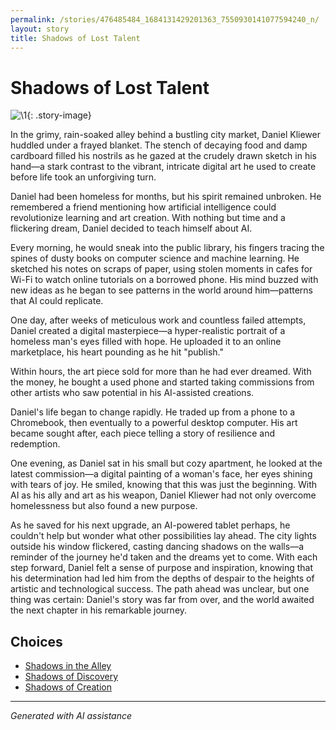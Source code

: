 ```yaml
---
permalink: /stories/476485484_1684131429201363_7550930141077594240_n/
layout: story
title: Shadows of Lost Talent
---
```


# Shadows of Lost Talent

![\1](/input_images/476485484_1684131429201363_7550930141077594240_n){: .story-image}

In the grimy, rain-soaked alley behind a bustling city market, Daniel Kliewer huddled under a frayed blanket. The stench of decaying food and damp cardboard filled his nostrils as he gazed at the crudely drawn sketch in his hand—a stark contrast to the vibrant, intricate digital art he used to create before life took an unforgiving turn.

Daniel had been homeless for months, but his spirit remained unbroken. He remembered a friend mentioning how artificial intelligence could revolutionize learning and art creation. With nothing but time and a flickering dream, Daniel decided to teach himself about AI.

Every morning, he would sneak into the public library, his fingers tracing the spines of dusty books on computer science and machine learning. He sketched his notes on scraps of paper, using stolen moments in cafes for Wi-Fi to watch online tutorials on a borrowed phone. His mind buzzed with new ideas as he began to see patterns in the world around him—patterns that AI could replicate.

One day, after weeks of meticulous work and countless failed attempts, Daniel created a digital masterpiece—a hyper-realistic portrait of a homeless man's eyes filled with hope. He uploaded it to an online marketplace, his heart pounding as he hit "publish."

Within hours, the art piece sold for more than he had ever dreamed. With the money, he bought a used phone and started taking commissions from other artists who saw potential in his AI-assisted creations.

Daniel's life began to change rapidly. He traded up from a phone to a Chromebook, then eventually to a powerful desktop computer. His art became sought after, each piece telling a story of resilience and redemption.

One evening, as Daniel sat in his small but cozy apartment, he looked at the latest commission—a digital painting of a woman's face, her eyes shining with tears of joy. He smiled, knowing that this was just the beginning. With AI as his ally and art as his weapon, Daniel Kliewer had not only overcome homelessness but also found a new purpose.

As he saved for his next upgrade, an AI-powered tablet perhaps, he couldn't help but wonder what other possibilities lay ahead. The city lights outside his window flickered, casting dancing shadows on the walls—a reminder of the journey he'd taken and the dreams yet to come. With each step forward, Daniel felt a sense of purpose and inspiration, knowing that his determination had led him from the depths of despair to the heights of artistic and technological success. The path ahead was unclear, but one thing was certain: Daniel's story was far from over, and the world awaited the next chapter in his remarkable journey.


## Choices

* [Shadows in the Alley](/stories/20221013_140630)
* [Shadows of Discovery](/stories/130188528_3781238605303881_7510459135709865265_n)
* [Shadows of Creation](/stories/477493740_596522203209143_8128024935578485345_n)


---
*Generated with AI assistance*
